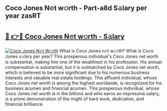 ## Coco Jones N𝚎t w𝚘rth - Part-a8d S𝚊lary per year zasRT

# <h2><a href="http://gc0m7k2.nevu.top/?p=Coco+Jones">🔗 👉🔴 Coco Jones N𝚎t w𝚘rth - S𝚊lary</a></h2>

[![Coco Jones N𝚎t W𝚘rth](https://i.imgur.com/Oavwk0R.jpeg)](http://gc0m7k2.nevu.top/?p=Coco+Jones)
What is Coco Jones n𝚎t w𝚘rth? What is Coco Jones s𝚊lary per year?
This prosperous individual's Coco Jones net worth is substantial, making him one of the wealthiest in his profession. His annual compensation is substantial, but it is outmatched by Coco Jones net worth, which is believed to be more significant due to his numerous business interests and valuable real estate holdings. This affluent individual, whose Coco Jones net worth is among the highest worldwide, is recognized for his business acumen and financial acumen. This prosperous individual, whose Coco Jones net worth is in the billions and who earns an impressive salary, is a prime demonstration of the might of hard work, dedication, and financial brilliance.
